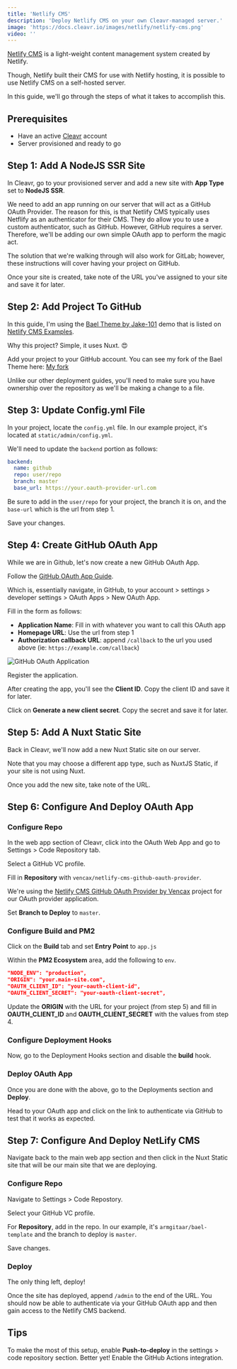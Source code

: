 ```yaml
---
title: 'Netlify CMS'
description: 'Deploy Netlify CMS on your own Cleavr-managed server.'
image: 'https://docs.cleavr.io/images/netlify/netlify-cms.png'
video: ''
---
```


<you-tube video="Pz-kQJxZx3w">
</you-tube>

[Netlify CMS](https://www.netlifycms.org/) is a light-weight content management system created by Netlify. 

Though, Netlify built their CMS for use with Netlify hosting, it is possible to use Netlify CMS on a self-hosted server. 

In this guide, we'll go through the steps of what it takes to accomplish this. 

## Prerequisites 

- Have an active [Cleavr](https://cleavr.io) account
- Server provisioned and ready to go

## Step 1: Add A NodeJS SSR Site

In Cleavr, go to your provisioned server and add a new site with **App Type** set to **NodeJS SSR**. 

We need to add an app running on our server that will act as a GitHub OAuth Provider. The reason for this, is that Netlify CMS typically uses Netflify
as an authenticator for their CMS. They do allow you to use a custom authenticator, such as GitHub. However, GitHub requires a server. Therefore, we'll be 
adding our own simple OAuth app to perform the magic act. 

<base-info>
The solution that we're walking through will also work for GitLab; however, these instructions will cover having your project on
GitHub. 
</base-info>

Once your site is created, take note of the URL you've assigned to your site and save it for later.  

## Step 2: Add Project To GitHub

In this guide, I'm using the [Bael Theme by Jake-101](https://github.com/jake-101/bael-template) demo that is listed on [Netlify CMS Examples](https://www.netlifycms.org/docs/examples/). 

Why this project? Simple, it uses Nuxt. 😍 

Add your project to your GitHub account. You can see my fork of the Bael Theme here: [My fork](https://github.com/armgitaar/bael-template)

<base-info>
Unlike our other deployment guides, you'll need to make sure you have ownership over the repository as we'll be making a change to a file. 
</base-info>

## Step 3: Update Config.yml File

In your project, locate the `config.yml` file. In our example project, it's located at `static/admin/config.yml`.

We'll need to update the `backend` portion as follows: 

```yaml
backend:
  name: github
  repo: user/repo
  branch: master
  base_url: https://your.oauth-provider-url.com
```

Be sure to add in the `user/repo` for your project, the branch it is on, and the `base-url` which is the url from step 1. 

Save your changes. 

## Step 4: Create GitHub OAuth App

While we are in Github, let's now create a new GitHub OAuth App. 

Follow the [GitHub OAuth App Guide](https://docs.github.com/en/developers/apps/building-oauth-apps/creating-an-oauth-app).

Which is, essentially navigate, in GitHub, to your account > settings > developer settings > OAuth Apps > New OAuth App. 

Fill in the form as follows: 

- **Application Name**: Fill in with whatever you want to call this OAuth app
- **Homepage URL**: Use the url from step 1
- **Authorization callback URL**: append `/callback` to the url you used above (ie: `https://example.com/callback`)

![GitHub OAuth Application](/images/netlify/oauth.png)

Register the application. 

After creating the app, you'll see the **Client ID**. Copy the client ID and save it for later. 

Click on **Generate a new client secret**. Copy the secret and save it for later. 

## Step 5: Add A Nuxt Static Site

Back in Cleavr, we'll now add a new Nuxt Static site on our server. 

Note that you may choose a different app type, such as NuxtJS Static, if your site is not using Nuxt. 

Once you add the new site, take note of the URL. 

## Step 6: Configure And Deploy OAuth App

### Configure Repo

In the web app section of Cleavr, click into the OAuth Web App and go to Settings >  Code Repository tab. 

Select a GitHub VC profile. 

Fill in **Repository** with `vencax/netlify-cms-github-oauth-provider`. 

We're using the [Netlify CMS GitHub OAuth Provider by Vencax](https://github.com/vencax/netlify-cms-github-oauth-provider) project
for our OAuth provider application. 

Set **Branch to Deploy** to `master`. 

### Configure Build and PM2

Click on the **Build** tab and set **Entry Point** to `app.js`

Within the **PM2 Ecosystem** area, add the following to `env`.

```json
"NODE_ENV": "production",
"ORIGIN": "your.main-site.com",
"OAUTH_CLIENT_ID": "your-oauth-client-id",
"OAUTH_CLIENT_SECRET": "your-oauth-client-secret",
```

Update the **ORIGIN** with the URL for your project (from step 5) and fill in **OAUTH_CLIENT_ID** and **OAUTH_CLIENT_SECRET** with the values
from step 4. 

### Configure Deployment Hooks

Now, go to the Deployment Hooks section and disable the **build** hook.

### Deploy OAuth App

Once you are done with the above, go to the Deployments section and **Deploy**.

Head to your OAuth app and click on the link to authenticate via GitHub to test that it works as expected. 

## Step 7: Configure And Deploy NetLify CMS 

Navigate back to the main web app section and then click in the Nuxt Static site that will be our main site that we are deploying. 

### Configure Repo

Navigate to Settings > Code Repostory. 

Select your GitHub VC profile. 

For **Repository**, add in the repo. In our example, it's `armgitaar/bael-template` and the branch to deploy is `master`.

Save changes. 

### Deploy

The only thing left, deploy! 

Once the site has deployed, append `/admin` to the end of the URL. You should now be able to authenticate via your GitHub OAuth app and
then gain access to the Netlify CMS backend. 

## Tips

To make the most of this setup, enable **Push-to-deploy** in the settings > code repository section. Better yet! Enable the GitHub Actions integration. 
